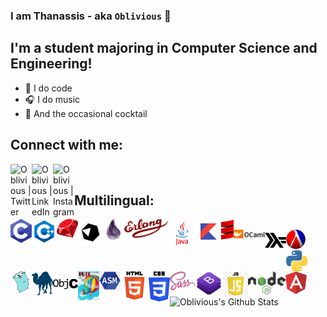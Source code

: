 ### I am Thanassis - aka `Oblivious` 👋

## I'm a student majoring in Computer Science and Engineering!
- 🤔 I do code
- 🎧 I do music
- 🍹 And the occasional cocktail

## Connect with me:

[<img align="left" alt="Oblivious | Twitter" width="34px" src="https://cdn.jsdelivr.net/npm/simple-icons@v3/icons/twitter.svg" />][twitter]
[<img align="left" alt="Oblivious | LinkedIn" width="34px" src="https://cdn.jsdelivr.net/npm/simple-icons@v3/icons/linkedin.svg" />][linkedin]
[<img align="left" alt="Oblivious | Instagram" width="34px" src="https://cdn.jsdelivr.net/npm/simple-icons@v3/icons/instagram.svg" />][instagram]

<br />

## Multilingual:

<img align="left" alt="C" width="34px" src="c.png" />
<img align="left" alt="C++" width="40px" src="cpp.png" />
<img align="left" alt="Ruby" width="34px" src="ruby.png" />
<img align="left" alt="Crystal" width="40px" src="crystal.png" />
<img align="left" alt="Elixir" width="34px" src="elixir.png" />
<img align="left" alt="Erlang" width="70px" src="erlang.png" />
<img align="left" alt="Java" width="45px" src="java.png" />
<img align="left" alt="Kotlin" width="40px" src="kotlin.png" />
<img align="left" alt="Scala" width="20px" src="scala.png" />
<br />
<img align="left" alt="Ocaml" width="50px" src="ocaml.png" />
<img align="left" alt="Haskell" width="34px" src="haskell.png" />
<img align="left" alt="Lisp" width="34px" src="lisp.png" />
<img align="left" alt="Python" width="34px" src="python.png" />
<img align="left" alt="Go" width="34px" src="go.png" />
<img align="left" alt="Perl" width="34px" src="perl.png" />
<img align="left" alt="Objective_c" width="40px" src="objective_c.png" />
<img align="left" alt="smalltalk" width="34px" src="smalltalk.jpeg" />
<img align="left" alt="Assembly" width="34px" src="assembly.png" />
<img align="left" alt="HTML5" width="45px" src="html.png" />
<img align="left" alt="CSS3" width="34px" src="css.png" />
<img align="left" alt="Sass" width="40px" src="sass.png" />
<img align="left" alt="Bootstrap" width="45px" src="bootstrap.png" />
<img align="left" alt="JavaScript" width="40px" src="javascript.jpg" />
<img align="left" alt="Node.js" width="60px" src="node.png" />
<img align="left" alt="Angular" width="34px" src="angular.png" />

<br />
<br />

<img align="left" alt="Oblivious's Github Stats" src="https://github-readme-stats.vercel.app/api?username=Oblivious-Oblivious&show_icons=true&hide_border=true" />

[twitter]: https://www.twitter.com/itsoblivious99
[linkedin]: https://www.linkedin.com/in/thanassis-papapostolou-593784155/
[instagram]: https://www.instagram.com/thanasis_papap/